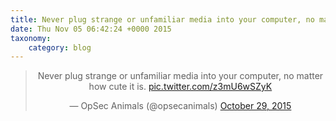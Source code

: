 ```yaml
---
title: Never plug strange or unfamiliar media into your computer, no matter how cute it is. https://t.co/z3mU6wSZyK
date: Thu Nov 05 06:42:24 +0000 2015
taxonomy:
    category: blog
---
```

<blockquote class="twitter-tweet" align="center" width="350"><p lang="en" dir="ltr">Never plug strange or unfamiliar media into your computer, no matter how cute it is. <a href="https://t.co/z3mU6wSZyK">pic.twitter.com/z3mU6wSZyK</a></p>&mdash; OpSec Animals (@opsecanimals) <a href="https://twitter.com/opsecanimals/status/659778943269097472">October 29, 2015</a></blockquote>
